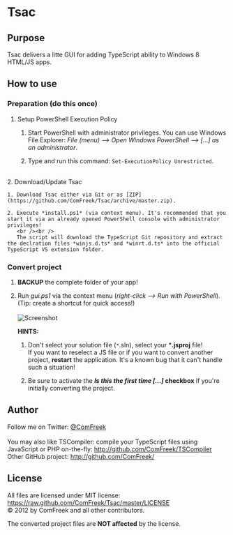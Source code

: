 # Tsac

## Purpose

Tsac delivers a litte GUI for adding TypeScript ability to Windows 8 HTML/JS apps.

## How to use

### Preparation (do this once)
1. Setup PowerShell Execution Policy
 
    1. Start PowerShell with administrator privileges. You can use Windows File Explorer: *File (menu) --> Open Windows PowerShell --> [...] as an administrator*.

    2. Type and run this command: `Set-ExecutionPolicy Unrestricted`.

<br />
2. Download/Update Tsac

    1. Download Tsac either via Git or as [ZIP](https://github.com/ComFreek/Tsac/archive/master.zip).
    
    2. Execute *install.ps1* (via context menu). It's recommended that you start it via an already opened PowerShell console with administrator privileges!
       <br /><br />
       The script will download the TypeScript Git repository and extract the declration files *winjs.d.ts* and *winrt.d.ts* into the official TypeScript VS extension folder.

### Convert project

1. **BACKUP** the complete folder of your app!

2. Run *gui.ps1* via the context menu (*right-click --> Run with PowerShell*).
   <br />
   (Tip: create a shortcut for quick access!)
   <br /><br />
   ![Screenshot](http://i.imgur.com/D9cJj.png)

   **HINTS:**
   1. Don't select your solution file (`*`.sln), select your ***.jsproj** file!
      <br />
      If you want to reselect a JS file or if you want to convert another project, **restart** the application. It's a known bug that it can't handle such a situation!

   2. Be sure to activate the ***Is this the first time [...]* checkbox** if you're initially converting the project.


## Author
Follow me on Twitter: [@ComFreek](http://twitter.com/ComFreek)
<br />
<br />
You may also like TSCompiler: compile your TypeScript files using JavaScript or PHP on-the-fly: <http://github.com/ComFreek/TSCompiler>
<br />
Other GitHub project: <http://github.com/ComFreek/>

## License
All files are licensed under MIT license: <https://raw.github.com/ComFreek/Tsac/master/LICENSE>
<br />
© 2012 by ComFreek and all other contributors.

The converted project files are **NOT affected** by the license.